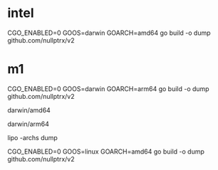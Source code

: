 
# intel
CGO_ENABLED=0 GOOS=darwin GOARCH=amd64 go build -o dump github.com/nullptrx/v2

# m1
CGO_ENABLED=0 GOOS=darwin GOARCH=arm64 go build -o dump github.com/nullptrx/v2

darwin/amd64

darwin/arm64



lipo -archs dump


CGO_ENABLED=0 GOOS=linux GOARCH=amd64 go build -o dump github.com/nullptrx/v2
